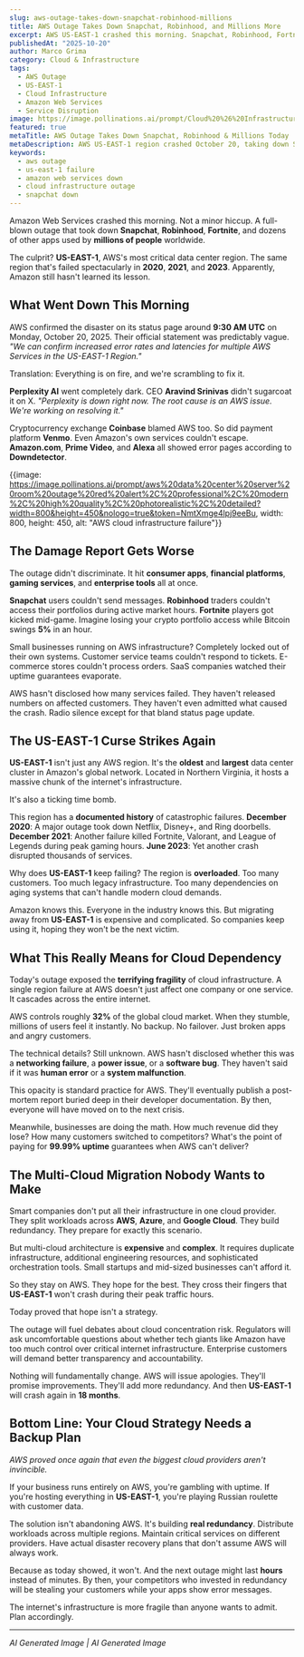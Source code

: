 ```yaml
---
slug: aws-outage-takes-down-snapchat-robinhood-millions
title: AWS Outage Takes Down Snapchat, Robinhood, and Millions More
excerpt: AWS US-EAST-1 crashed this morning. Snapchat, Robinhood, Fortnite, and dozens of major apps went dark as Amazon's cloud empire stumbled again.
publishedAt: "2025-10-20"
author: Marco Grima
category: Cloud & Infrastructure
tags:
  - AWS Outage
  - US-EAST-1
  - Cloud Infrastructure
  - Amazon Web Services
  - Service Disruption
image: https://image.pollinations.ai/prompt/Cloud%20%26%20Infrastructure%20technology%2C%20aws%20outage%2C%20us-east-1%20failure%2C%20professional%2C%20modern%2C%20high%20quality%2C%20photorealistic%2C%20detailed?width=1200&height=600&nologo=true&token=NmtXmge4lpj9eeBu
featured: true
metaTitle: AWS Outage Takes Down Snapchat, Robinhood & Millions Today
metaDescription: AWS US-EAST-1 region crashed October 20, taking down Snapchat, Robinhood, Fortnite, and major apps. Another failure in Amazon's notorious problem region.
keywords:
  - aws outage
  - us-east-1 failure
  - amazon web services down
  - cloud infrastructure outage
  - snapchat down
---
```


Amazon Web Services crashed this morning. Not a minor hiccup. A full-blown outage that took down **Snapchat**, **Robinhood**, **Fortnite**, and dozens of other apps used by **millions of people** worldwide.

The culprit? **US-EAST-1**, AWS's most critical data center region. The same region that's failed spectacularly in **2020**, **2021**, and **2023**. Apparently, Amazon still hasn't learned its lesson.

## What Went Down This Morning

AWS confirmed the disaster on its status page around **9:30 AM UTC** on Monday, October 20, 2025. Their official statement was predictably vague. *"We can confirm increased error rates and latencies for multiple AWS Services in the US-EAST-1 Region."*

Translation: Everything is on fire, and we're scrambling to fix it.

**Perplexity AI** went completely dark. CEO **Aravind Srinivas** didn't sugarcoat it on X. *"Perplexity is down right now. The root cause is an AWS issue. We're working on resolving it."*

Cryptocurrency exchange **Coinbase** blamed AWS too. So did payment platform **Venmo**. Even Amazon's own services couldn't escape. **Amazon.com**, **Prime Video**, and **Alexa** all showed error pages according to **Downdetector**.

{{image: https://image.pollinations.ai/prompt/aws%20data%20center%20server%20room%20outage%20red%20alert%2C%20professional%2C%20modern%2C%20high%20quality%2C%20photorealistic%2C%20detailed?width=800&height=450&nologo=true&token=NmtXmge4lpj9eeBu, width: 800, height: 450, alt: "AWS cloud infrastructure failure"}}

## The Damage Report Gets Worse

The outage didn't discriminate. It hit **consumer apps**, **financial platforms**, **gaming services**, and **enterprise tools** all at once.

**Snapchat** users couldn't send messages. **Robinhood** traders couldn't access their portfolios during active market hours. **Fortnite** players got kicked mid-game. Imagine losing your crypto portfolio access while Bitcoin swings **5%** in an hour.

Small businesses running on AWS infrastructure? Completely locked out of their own systems. Customer service teams couldn't respond to tickets. E-commerce stores couldn't process orders. SaaS companies watched their uptime guarantees evaporate.

AWS hasn't disclosed how many services failed. They haven't released numbers on affected customers. They haven't even admitted what caused the crash. Radio silence except for that bland status page update.

## The US-EAST-1 Curse Strikes Again

**US-EAST-1** isn't just any AWS region. It's the **oldest** and **largest** data center cluster in Amazon's global network. Located in Northern Virginia, it hosts a massive chunk of the internet's infrastructure.

It's also a ticking time bomb.

This region has a **documented history** of catastrophic failures. **December 2020**: A major outage took down Netflix, Disney+, and Ring doorbells. **December 2021**: Another failure killed Fortnite, Valorant, and League of Legends during peak gaming hours. **June 2023**: Yet another crash disrupted thousands of services.

Why does **US-EAST-1** keep failing? The region is **overloaded**. Too many customers. Too much legacy infrastructure. Too many dependencies on aging systems that can't handle modern cloud demands.

Amazon knows this. Everyone in the industry knows this. But migrating away from **US-EAST-1** is expensive and complicated. So companies keep using it, hoping they won't be the next victim.

## What This Really Means for Cloud Dependency

Today's outage exposed the **terrifying fragility** of cloud infrastructure. A single region failure at AWS doesn't just affect one company or one service. It cascades across the entire internet.

AWS controls roughly **32%** of the global cloud market. When they stumble, millions of users feel it instantly. No backup. No failover. Just broken apps and angry customers.

The technical details? Still unknown. AWS hasn't disclosed whether this was a **networking failure**, a **power issue**, or a **software bug**. They haven't said if it was **human error** or a **system malfunction**.

This opacity is standard practice for AWS. They'll eventually publish a post-mortem report buried deep in their developer documentation. By then, everyone will have moved on to the next crisis.

Meanwhile, businesses are doing the math. How much revenue did they lose? How many customers switched to competitors? What's the point of paying for **99.99% uptime** guarantees when AWS can't deliver?

## The Multi-Cloud Migration Nobody Wants to Make

Smart companies don't put all their infrastructure in one cloud provider. They split workloads across **AWS**, **Azure**, and **Google Cloud**. They build redundancy. They prepare for exactly this scenario.

But multi-cloud architecture is **expensive** and **complex**. It requires duplicate infrastructure, additional engineering resources, and sophisticated orchestration tools. Small startups and mid-sized businesses can't afford it.

So they stay on AWS. They hope for the best. They cross their fingers that **US-EAST-1** won't crash during their peak traffic hours.

Today proved that hope isn't a strategy.

The outage will fuel debates about cloud concentration risk. Regulators will ask uncomfortable questions about whether tech giants like Amazon have too much control over critical internet infrastructure. Enterprise customers will demand better transparency and accountability.

Nothing will fundamentally change. AWS will issue apologies. They'll promise improvements. They'll add more redundancy. And then **US-EAST-1** will crash again in **18 months**.

## Bottom Line: Your Cloud Strategy Needs a Backup Plan

*AWS proved once again that even the biggest cloud providers aren't invincible.*

If your business runs entirely on AWS, you're gambling with uptime. If you're hosting everything in **US-EAST-1**, you're playing Russian roulette with customer data.

The solution isn't abandoning AWS. It's building **real redundancy**. Distribute workloads across multiple regions. Maintain critical services on different providers. Have actual disaster recovery plans that don't assume AWS will always work.

Because as today showed, it won't. And the next outage might last **hours** instead of minutes. By then, your competitors who invested in redundancy will be stealing your customers while your apps show error messages.

The internet's infrastructure is more fragile than anyone wants to admit. Plan accordingly.

---

*AI Generated Image | AI Generated Image*